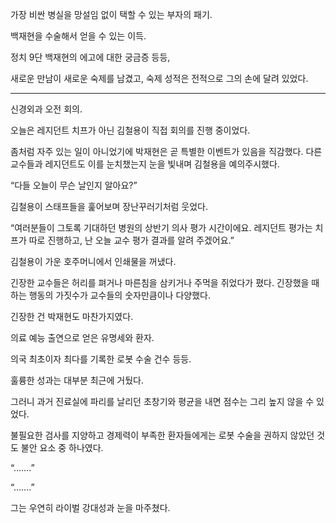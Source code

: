 가장 비싼 병실을 망설임 없이 택할 수 있는 부자의 패기.

백재현을 수술해서 얻을 수 있는 이득.

정치 9단 백재현의 에고에 대한 궁금증 등등,

새로운 만남이 새로운 숙제를 남겼고, 숙제 성적은 전적으로 그의 손에 달려 있었다.

* * *

신경외과 오전 회의.

오늘은 레지던트 치프가 아닌 김철용이 직접 회의를 진행 중이었다.

좀처럼 자주 있는 일이 아니었기에 박재현은 곧 특별한 이벤트가 있음을 직감했다. 다른 교수들과 레지던트도 이를 눈치챘는지 눈을 빛내며 김철용을 예의주시했다.

“다들 오늘이 무슨 날인지 알아요?”

김철용이 스태프들을 훑어보며 장난꾸러기처럼 웃었다.

“여러분들이 그토록 기대하던 병원의 상반기 의사 평가 시간이에요. 레지던트 평가는 치프가 따로 진행하고, 난 오늘 교수 평가 결과를 알려 주겠어요.”

김철용이 가운 호주머니에서 인쇄물을 꺼냈다.

긴장한 교수들은 허리를 펴거나 마른침을 삼키거나 주먹을 쥐었다가 폈다. 긴장했을 때 하는 행동의 가짓수가 교수들의 숫자만큼이나 다양했다.

긴장한 건 박재현도 마찬가지였다.

의료 예능 출연으로 얻은 유명세와 환자.

의국 최초이자 최다를 기록한 로봇 수술 건수 등등.

훌륭한 성과는 대부분 최근에 거뒀다.

그러니 과거 진료실에 파리를 날리던 초창기와 평균을 내면 점수는 그리 높지 않을 수 있었다.

불필요한 검사를 지양하고 경제력이 부족한 환자들에게는 로봇 수술을 권하지 않았던 것도 불안 요소 중 하나였다.

“…….”

“…….”

그는 우연히 라이벌 강대성과 눈을 마주쳤다.